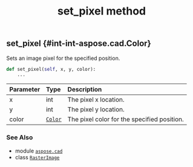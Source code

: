 ﻿---
title: set_pixel method
second_title: Aspose.CAD for Python via .NET API References
description: 
type: docs
weight: 400
url: /aspose.cad/rasterimage/set_pixel/
is_root: false
---

## set_pixel {#int-int-aspose.cad.Color}

Sets an image pixel for the specified position.



```python
def set_pixel(self, x, y, color):
    ...
```


| Parameter | Type | Description |
| :- | :- | :- |
| x | int | The pixel x location. |
| y | int | The pixel y location. |
| color | [`Color`](/cad/python-net/aspose.cad/color) | The pixel color for the specified position. |



### See Also
* module [`aspose.cad`](../../)
* class [`RasterImage`](/cad/python-net/aspose.cad/rasterimage)
